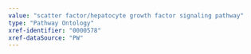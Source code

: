 ```yaml
---
value: "scatter factor/hepatocyte growth factor signaling pathway"
type: "Pathway Ontology"
xref-identifier: "0000578"
xref-dataSource: "PW"
---
```


